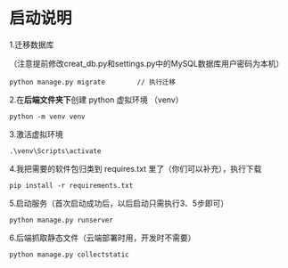 # 启动说明

1.迁移数据库

（注意提前修改creat_db.py和settings.py中的MySQL数据库用户密码为本机）

``` // 生成迁移文件
python manage.py migrate		// 执行迁移
```

2.在**后端文件夹下**创建 python 虚拟环境 （venv）

```
python -m venv venv
```

3.激活虚拟环境

```
.\venv\Scripts\activate
```

4.我把需要的软件包归类到 requires.txt 里了（你们可以补充），执行下载

```
pip install -r requirements.txt
```

5.启动服务（首次启动成功后，以后启动只需执行3、5步即可）

```
python manage.py runserver
```

6.后端抓取静态文件（云端部署时用，开发时不需要）

```
python manage.py collectstatic
```


